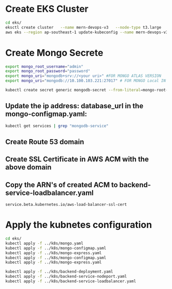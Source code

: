 # Create EKS Cluster
```bash
cd eks/
eksctl create cluster   --name mern-devops-v3   --node-type t3.large   --nodes 1   --nodes-min 1   --nodes-max 1   --region ap-southeast-1
aws eks --region ap-southeast-1 update-kubeconfig --name mern-devops-v3
```
# Create Mongo Secrete
``` bash
export mongo_root_username="admin"
export mongo_root_password="password"
export mongo_uri="mongodb+srv://<your uri>" #FOR MONGO ATLAS VERSION
export mongo_uri="mongodb://10.100.103.221:27017" # FOR MONGO Local IN THE K8S Cluster

kubectl create secret generic mongodb-secret --from-literal=mongo-root-username=$mongo_root_username --from-literal=mongo-root-password=$mongo_root_password --from-literal=mongo-uri=$mongo_urkubectl create secret generic mongodb-secret --from-literal=mongo-root-username=$mongo_root_username --from-literal=mongo-root-password=$mongo_root_password --from-literal=mongo-uri=$mongo_uri

```

## Update the ip address: database_url in the mongo-configmap.yaml:
``` bash
kubectl get services | grep "mongodb-service"
```

## Create Route 53 domain
## Create SSL Certificate in AWS ACM with the above domain

## Copy the ARN's of created ACM to backend-service-loadbalancer.yaml
```
service.beta.kubernetes.io/aws-load-balancer-ssl-cert
```

# Apply the kubnetes configuration
``` bash
cd eks/
kubectl apply -f ../k8s/mongo.yaml
kubectl apply -f ../k8s/mongo-configmap.yaml
kubectl apply -f ../k8s/mongo-express.yaml
kubectl apply -f ../k8s/mongo-configmap.yaml
kubectl apply -f ../k8s/mongo-express.yaml

kubectl apply -f ../k8s/backend-deployment.yaml
kubectl apply -f ../k8s/backend-service-nodeport.yaml
kubectl apply -f ../k8s/backend-service-loadbalancer.yaml
```

